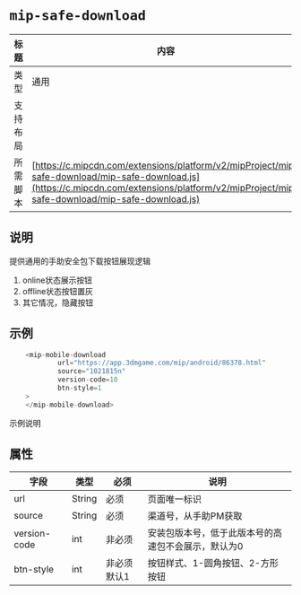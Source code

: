 # `mip-safe-download`

 |标题 | 内容 |
----|----|
类型| 通用 |
支持布局 | 
所需脚本| [https://c.mipcdn.com/extensions/platform/v2/mipProject/mip-safe-download/mip-safe-download.js](https://c.mipcdn.com/extensions/platform/v2/mipProject/mip-safe-download/mip-safe-download.js)

## 说明
提供通用的手助安全包下载按钮展现逻辑
1. online状态展示按钮
2. offline状态按钮置灰
3. 其它情况，隐藏按钮

## 示例
```javascript { .theme-peacock }
    <mip-mobile-download
            url="https://app.3dmgame.com/mip/android/86378.html"
            source="1021815n"
            version-code=10
            btn-style=1
    >
    </mip-mobile-download>
```

示例说明

## 属性

|字段|类型|必须|说明|
|---|---|---|---|
|url|String|必须|页面唯一标识|
|source|String|必须|渠道号，从手助PM获取|
|version-code|int|非必须|安装包版本号，低于此版本号的高速包不会展示，默认为0|
|btn-style|int|非必须默认1|按钮样式、1-圆角按钮、2-方形按钮



